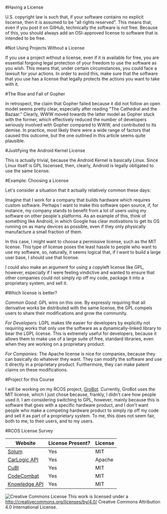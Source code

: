 #Having a License

U.S. copyright law is such that, if your software contains no explicit liscense,
then it is assumed to be "all rights reserved". This means that, even if you
post it on GitHub, technically the software is not free. Because of this, you
should always add an OSI-approved license to software that is intended to be
free.

#Not Using Projects Without a License

If you use a project without a license, even if it is available for free, you
are essential forgoing legal protection of your freedom to use the software as
you wish. This means that, under certain circumstances, you could face a
lawsuit for your actions. In order to avoid this, make sure that the
software that you use has a license that legally protects the actions you want
to take with it.

#The Rise and Fall of Gopher

In retrospect, the claim that Gopher failed because it did not follow an open
model seems pretty clear, especially after reading "The Cathedral and the
Bazaar." Clearly, WWW moved towards the latter model as Gopher stuck with the
former, which effectively reduced the number of developers seriously involved
with Gopher compared to WWW, and contributed to its demise. In practice, most
likely there were a wide range of factors that caused this outcome, but the one
outlined in this article seems quite plausible.

#Justifying the Android Kernel License

This is actually trivial, because the Android Kernel is basically Linux. Since
Linux itself is GPL liscensed, then, clearly, Android is legally obligated to
use the same license.

#Example: Choosing a License

Let's consider a situation that it actually relatively common these days:

Imagine that I work for a company that builds hardware which requires custom
software. Perhaps I want to make this software open source, if, for instance, my
company stands to benefit from a lot of users using my software on other
people's platforms. As an example of this, think of something like Android, in
which Google has clear motivations to get its OS running on as many devices as
possible, even if they only physically manufacture a small fraction of them.

In this case, I might want to choose a permissive license, such as the MIT
license. This type of license poses the least hassle to people who want to use
my software, so, naturally, it seems logical that, if I want to build a large
user base, I should use that license.

I could also make an argument for using a copyleft license like GPL, however,
especially if I were feeling vindictive and wanted to ensure that other
companies could not simply rip off my code, package it into a proprietary
system, and sell it.

#Which license is better?

*Common Good:* GPL wins on this one. By expressly requiring that all derivative
works be distributed with the same license, the GPL compels users to share their
modifications and grow the community.

*For Developers:* LGPL makes life easier for developers by explicitly not
requiring works that only use the software as a dynamically-linked library to
bear the LGPL license. This is extremely useful for developers, because it
allows them to make use of a large suite of free, standard libraries, even when
they are working on a proprietary product.

*For Companies:* The Apache license is nice for companies, because they can
basically do whatever they want. They can modify the software and use it
directly in a proprietary product. Furthermore, they can make patent claims on
these modifications.

#Project for this Course

I will be working on my RCOS project,
[GroBot](https://github.com/djpetti/grobot). Currently, GroBot uses the MIT
license, which I just chose because, frankly, I didn't care how people used it.
I am considering switching to GPL, however, mainly because this is software that
goes with a specific hardware product, and I don't want people who make a
competing hardware product to simply rip off my code and sell it as part of a
proprietary system. To me, this does not seem fair, both to me, to their users,
and to my users.

#RCOS License Survey

| Website | License Present? | License |
| ------- | ---------------- | ------- |
| [Solum](http://git.polaritech.com/Solum/Solum/tree/master) | Yes | MIT |
| [CarLogic API](https://github.com/burtonwilliamt/carlogicapi) | Yes | Apache |
| [CuBl](https://github.com/mcaniw/CuBl) | Yes | MIT |
| [CodeCombat](https://github.com/codecombat/codecombat) | Yes | MIT |
| [Knowledge API](https://github.com/rellink/knowledge-api) | Yes | MIT |

![Creative Commons License](https://i.creativecommons.org/l/by/4.0/88x31.png) This work is licensed under a http://creativecommons.org/licenses/by/4.0/ Creative Commons Attribution 4.0 International License.
